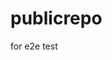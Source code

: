 # publicrepo
for e2e test




































































































































































































































































































































































































































































































































































































































































































































































































































































































































































































































































































































































































































































































































































































































































































































